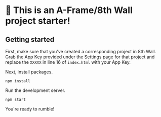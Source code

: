 # 🚀 This is an A-Frame/8th Wall project starter!

## Getting started

First, make sure that you've created a corresponding project in 8th Wall. Grab the App Key provided under the Settings page for that project and replace the `XXXXX` in line 16 of `index.html` with your App Key.

Next, install packages.
```
npm install
```

Run the development server.
```
npm start
```

You're ready to rumble!
